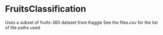 # FruitsClassification
Uses a subset of fruits-360 dataset from Kaggle
See the files.csv for the list of file paths used
